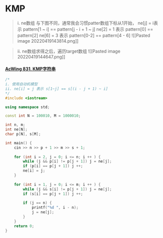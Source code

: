 # KMP
> i. ne数组
> 	与下图不同，通常我会习惯patter数组下标从1开始，
>     ne[j] = i表示 pattern[1 ~ i] == pattern[j - i + 1 ~ j]
> 	ne[2] = 1 表示 pattern[0] == pattern[2]
> 	ne[6] = 3 表示 pattern[0-2] == pattern[4 - 6]
![[Pasted image 20220419143814.png]]

> ii. ne数组求得之后，遍历target数组
![[Pasted image 20220419144647.png]]
#### [AcWing 831. KMP字符串](https://www.acwing.com/activity/content/problem/content/869/)
~~~c++
/*
i. 使用自动机模型
ii. ne[i] = j 表示 s[1~j] == s[(i - j + 1) ~ i]
*/
#include <iostream>

using namespace std; 

const int N = 100010, M = 1000010; 

int n, m; 
int ne[N]; 
char p[N], s[M]; 

int main() {
    cin >> n >> p + 1 >> m >> s + 1;
    
    for (int i = 2, j = 0; i <= n; i ++ ) {
        while (j && p[i] != p[j + 1]) j = ne[j]; 
        if (p[i] == p[j + 1]) j ++; 
        ne[i] = j; 
    }
    
    for (int i = 1, j = 0; i <= m; i ++ ) {
        while (j && s[i] != p[j + 1]) j = ne[j]; 
        if (s[i] == p[j + 1]) j ++; 
        
        if (j == n) {
            printf("%d ", i - n); 
            j = ne[j]; 
        }
    }
    return 0; 
}
~~~
